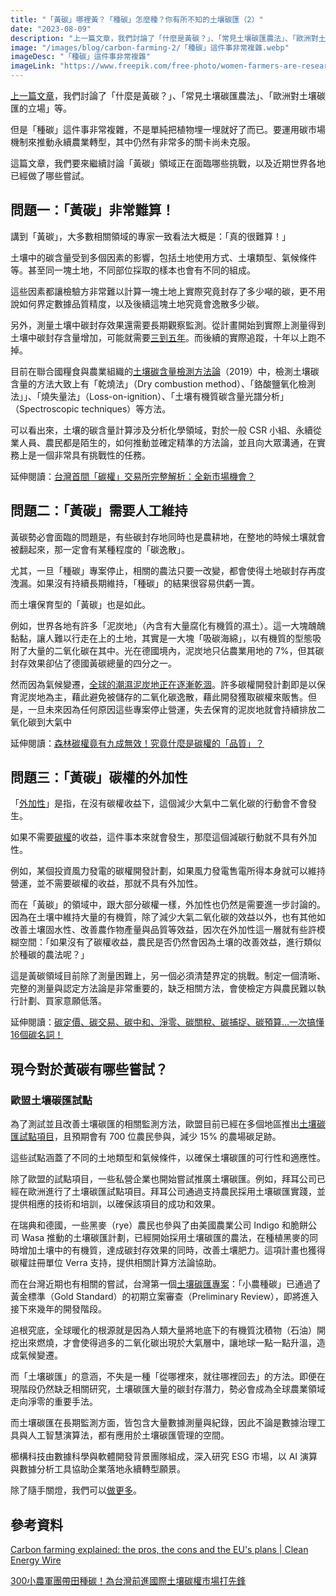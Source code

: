 ```yaml
---
title: "「黃碳」哪裡黃？「種碳」怎麼種？你有所不知的土壤碳匯（2）"
date: "2023-08-09"
description: "上一篇文章，我們討論了「什麼是黃碳？」、「常見土壤碳匯農法」、「歐洲對土壤碳匯的立場」等。但是「種碳」這件事非常複雜，不是單純把植物埋一埋就好了而已。要運用碳市場機制來推動永續農業轉型，其中仍然有非常多的關卡尚未克服。這篇文章，我們要來繼續討論「黃碳」領域正在面臨哪些挑戰，以及近期世界各地已經做了哪些嘗試。"
image: "/images/blog/carbon-farming-2/「種碳」這件事非常複雜.webp"
imageDesc: "「種碳」這件事非常複雜"
imageLink: "https://www.freepik.com/free-photo/women-farmers-are-researching-soil_4284054.htm#query=soil%20carbon&position=28&from_view=search&track=ais"
---
```


<p><a href="./carbon-farming">上一篇文章</a>，我們討論了「什麼是黃碳？」、「常見土壤碳匯農法」、「歐洲對土壤碳匯的立場」等。</p>
<p>但是「種碳」這件事非常複雜，不是單純把植物埋一埋就好了而已。要運用碳市場機制來推動永續農業轉型，其中仍然有非常多的關卡尚未克服。</p>
<p>這篇文章，我們要來繼續討論「黃碳」領域正在面臨哪些挑戰，以及近期世界各地已經做了哪些嘗試。</p>
<h2 id="-">問題一：「黃碳」非常難算！</h2>
<p>講到「黃碳」，大多數相關領域的專家一致看法大概是：「真的很難算！」</p>
<p>土壤中的碳含量受到多個因素的影響，包括土地使用方式、土壤類型、氣候條件等。甚至同一塊土地，不同部位採取的樣本也會有不同的組成。</p>
<p>這些因素都讓檢驗方非常難以計算一塊土地上實際究竟封存了多少噸的碳，更不用說如何界定數據品質精度，以及後續這塊土地究竟會逸散多少碳。</p>
<p>另外，測量土壤中碳封存效果還需要長期觀察監測。從計畫開始到實際上測量得到土壤中碳封存含量增加，可能就需要<a href="https://soilhealthinstitute.org/news-events/managing-for-soil-organic-carbon-is-fundamental-to-regenerative-agriculture/">三到五年</a>。而後續的實際追蹤，十年以上跑不掉。</p>
<p>目前在聯合國糧食與農業組織的<a href="https://www.fao.org/3/ca2934en/CA2934EN.pdf">土壤碳含量檢測方法論</a>（2019）中，檢測土壤碳含量的方法大致上有「乾燒法」（Dry combustion method）、「鉻酸鹽氧化檢測法」」、「燒失量法」（Loss-on-ignition）、「土壤有機質碳含量光譜分析」（Spectroscopic techniques）等方法。</p>
<p>可以看出來，土壤的碳含量計算涉及分析化學領域，對於一般 CSR 小組、永續從業人員、農民都是陌生的，如何推動並確定精準的方法論，並且向大眾溝通，在實務上是一個非常具有挑戰性的任務。</p>
<p>延伸閱讀：<a href="./carbon-exchange-place">台灣首間「碳權」交易所完整解析：全新市場機會？</a></p>
<h2 id="-">問題二：「黃碳」需要人工維持</h2>
<p>黃碳勢必會面臨的問題是，有些碳封存地同時也是農耕地，在整地的時候土壤就會被翻起來，那一定會有某種程度的「碳逸散」。</p>
<p>尤其，一旦「種碳」專案停止，相關的農法只要一改變，都會使得土地碳封存再度洩漏。如果沒有持續長期維持，「種碳」的結果很容易供虧一簣。</p>
<p>而土壤保育型的「黃碳」也是如此。</p>
<p>例如，世界各地有許多「泥炭地」（內含有大量腐化有機質的濕土）。這一大塊醜醜黏黏，讓人難以行走在上的土地，其實是一大塊「吸碳海綿」，以有機質的型態吸附了大量的二氧化碳在其中。光在德國境內，泥炭地只佔農業用地的 7%，但其碳封存效果卻佔了德國黃碳總量的四分之一。</p>
<p>然而因為氣候變遷，<a href="https://www.nature.com/articles/s41561-019-0462-z.epdf?sharing_token=nElfksp95CnVkLtKNJ2iYNRgN0jAjWel9jnR3ZoTv0MGBJ-bkRJlwKHCXYEg8Db6QBzZulX-P4VMvxNtIF_g7JLcubBaon_9z5Jv9GIW6Rrk83DYBeFCChbQpamdgOi6Hoy-VmvrbVhTwp2QGNhTUe0R261fd05C3ZDZCmx7wbxEOLPOHnq0IVGt8QIVo3t95q4GbtVU1Kk-ntrJU5bd2Q%3D%3D&amp;tracking_referrer=www.bbc.com">全球的潮濕泥炭地正在逐漸乾涸</a>。許多碳權開發計劃即是以保育泥炭地為主，藉此避免被儲存的二氧化碳逸散，藉此開發獲取碳權來販售。但是，一旦未來因為任何原因這些專案停止營運，失去保育的泥炭地就會持續排放二氧化碳到大氣中</p>
<p>延伸閱讀：<a href="./carbon-credit-quality">森林碳權竟有九成無效！究竟什麼是碳權的「品質」？ </a></p>
<h2 id="-">問題三：「黃碳」碳權的外加性</h2>
<p>「<a href="./what-is-additionality">外加性</a>」是指，在沒有碳權收益下，這個減少大氣中二氧化碳的行動會不會發生。</p>
<p>如果不需要<a href="./carbon-permit-vs-carbon-credit">碳權</a>的收益，這件事本來就會發生，那麼這個減碳行動就不具有外加性。</p>
<p>例如，某個投資風力發電的碳權開發計劃，如果風力發電售電所得本身就可以維持營運，並不需要碳權的收益，那就不具有外加性。</p>
<p>而在「黃碳」的領域中，跟大部分碳權一樣，外加性也仍然是需要進一步討論的。因為在土壤中維持大量的有機質，除了減少大氣二氧化碳的效益以外，也有其他如改善土壤固水性、改善農作物產量與品質等效益，因次在外加性這一層就有些許模糊空間：「如果沒有了碳權收益，農民是否仍然會因為土壤的改善效益，進行類似於種碳的農法呢？」</p>
<p>這是黃碳領域目前除了測量困難上，另一個必須清楚界定的挑戰。制定一個清晰、完整的測量與認定方法論是非常重要的，缺乏相關方法，會使檢定方與農民難以執行計劃、買家意願低落。</p>
<p>延伸閱讀：<a href="./content_1">碳定價、碳交易、碳中和、淨零、碳關稅、碳捕捉、碳預算...一次搞懂16個碳名詞！</a></p>
<h2 id="-">現今對於黃碳有哪些嘗試？</h2>
<h3 id="-">歐盟土壤碳匯試點</h3>
<p>為了測試並且改善土壤碳匯的相關監測方法，歐盟目前已經在多個地區推出<a href="https://webgate.ec.europa.eu/life/publicWebsite/project/details/5567">土壤碳匯試點項目</a>，且預期會有 700 位農民參與，減少 15% 的農場碳足跡。</p>
<p>這些試點涵蓋了不同的土地類型和氣候條件，以確保土壤碳匯的可行性和適應性。</p>
<p>除了歐盟的試點項目，一些私營企業也開始嘗試推廣土壤碳匯。例如，拜耳公司已經在歐洲進行了土壤碳匯試點項目。拜耳公司通過支持農民採用土壤碳匯實踐，並提供相應的技術和培訓，以確保該項目的成功和效果。</p>
<p>在瑞典和德國，一些黑麥（rye）農民也參與了由美國農業公司 Indigo 和脆餅公司 Wasa 推動的土壤碳匯計劃，已經開始採用土壤碳匯的農法，在種植黑麥的同時增加土壤中的有機質，達成碳封存效果的同時，改善土壤肥力。這項計畫也獲得碳權註冊單位 Verra 支持，提供相關計算方法論協助。</p>
<p>而在台灣近期也有相關的嘗試，台灣第一個<a href="https://csr.cw.com.tw/article/43247">土壤碳匯專案</a>：「小農種碳」已通過了黃金標準（Gold Standard）的初期立案審查（Preliminary Review），即將進入接下來幾年的開發階段。</p>
<p>追根究底，全球暖化的根源就是因為人類大量將地底下的有機質沈積物（石油）開挖出來燃燒，才會使得過多的二氧化碳出現於大氣層中，讓地球一點一點升溫，造成氣候變遷。</p>
<p>而「土壤碳匯」的意涵，不失是一種「從哪裡來，就往哪裡回去」的方法。即便在現階段仍然缺乏相關研究，土壤碳匯大量的碳封存潛力，勢必會成為全球農業領域走向淨零的重要手法。</p>
<p>而土壤碳匯在長期監測方面，皆包含大量數據測量與紀錄，因此不論是數據治理工具與人工智慧演算法，都有應用於土壤碳匯管理的空間。</p>
<p>櫛構科技由數據科學與軟體開發背景團隊組成，深入研究 ESG 市場，以 AI 演算與數據分析工具協助企業落地永續轉型願景。</p>
<p>除了隨手關燈，我們可以<a href="https://combogic.com/">做更多</a>。</p>
<h2 id="-">參考資料</h2>
<p><a href="https://www.cleanenergywire.org/factsheets/carbon-farming-explained-pros-cons-and-eus-plans">Carbon farming explained: the pros, the cons and the EU&#39;s plans | Clean Energy Wire</a></p>
<p><a href="https://csr.cw.com.tw/article/43247">300小農軍團帶田種碳！為台灣前進國際土壤碳權市場打先鋒</a></p>



